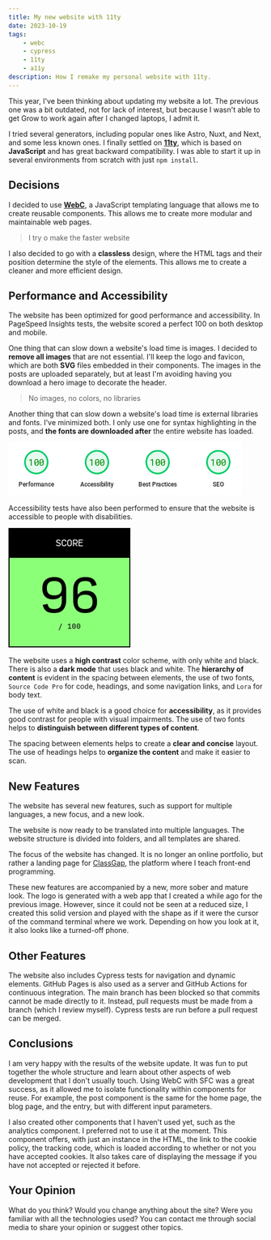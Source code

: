 ```yaml
---
title: My new website with 11ty
date: 2023-10-19
tags:
    - webc
    - cypress
    - 11ty
    - a11y
description: How I remake my personal website with 11ty.
---
```


This year, I've been thinking about updating my website a lot. The previous one was a bit outdated, not for lack of interest, but because I wasn't able to get Grow to work again after I changed laptops, I admit it.

I tried several generators, including popular ones like Astro, Nuxt, and Next, and some less known ones. I finally settled on **[11ty](//11ty.dev)**, which is based on **JavaScript** and has great backward compatibility. I was able to start it up in several environments from scratch with just `npm install`.

## Decisions

I decided to use **[WebC](//www.11ty.dev/docs/languages/webc/)**, a JavaScript templating language that allows me to create reusable components. This allows me to create more modular and maintainable web pages.

> I try o make the faster website

I also decided to go with a **classless** design, where the HTML tags and their position determine the style of the elements. This allows me to create a cleaner and more efficient design.

## Performance and Accessibility

The website has been optimized for good performance and accessibility. In PageSpeed Insights tests, the website scored a perfect 100 on both desktop and mobile.

One thing that can slow down a website's load time is images. I decided to **remove all images** that are not essential. I'll keep the logo and favicon, which are both **SVG** files embedded in their components. The images in the posts are uploaded separately, but at least I'm avoiding having you download a hero image to decorate the header.

> No images, no colors, no libraries

Another thing that can slow down a website's load time is external libraries and fonts. I've minimized both. I only use one for syntax highlighting in the posts, and **the fonts are downloaded after** the entire website has loaded.

![Resultados de PageSpeed Insights](./PageSpeedInsights.png)

Accessibility tests have also been performed to ensure that the website is accessible to people with disabilities.

![Resultados de Accesibility Test](./AccesibilityTest.png)

The website uses a **high contrast** color scheme, with only white and black. There is also a **dark mode** that uses black and white. The **hierarchy of content** is evident in the spacing between elements, the use of two fonts, `Source Code Pro` for code, headings, and some navigation links, and `Lora` for body text.

The use of white and black is a good choice for **accessibility**, as it provides good contrast for people with visual impairments. The use of two fonts helps to **distinguish between different types of content**.

The spacing between elements helps to create a **clear and concise** layout. The use of headings helps to **organize the content** and make it easier to scan.

## New Features

The website has several new features, such as support for multiple languages, a new focus, and a new look.

The website is now ready to be translated into multiple languages. The website structure is divided into folders, and all templates are shared.

The focus of the website has changed. It is no longer an online portfolio, but rather a landing page for [ClassGap](//www.classgap.com/me/tomas-cornelles), the platform where I teach front-end programming.

These new features are accompanied by a new, more sober and mature look. The logo is generated with a web app that I created a while ago for the previous image. However, since it could not be seen at a reduced size, I created this solid version and played with the shape as if it were the cursor of the command terminal where we work. Depending on how you look at it, it also looks like a turned-off phone.

## Other Features

The website also includes Cypress tests for navigation and dynamic elements. GitHub Pages is also used as a server and GitHub Actions for continuous integration. The main branch has been blocked so that commits cannot be made directly to it. Instead, pull requests must be made from a branch (which I review myself). Cypress tests are run before a pull request can be merged.

## Conclusions

I am very happy with the results of the website update. It was fun to put together the whole structure and learn about other aspects of web development that I don't usually touch. Using WebC with SFC was a great success, as it allowed me to isolate functionality within components for reuse. For example, the post component is the same for the home page, the blog page, and the entry, but with different input parameters.

I also created other components that I haven't used yet, such as the analytics component. I preferred not to use it at the moment. This component offers, with just an instance in the HTML, the link to the cookie policy, the tracking code, which is loaded according to whether or not you have accepted cookies. It also takes care of displaying the message if you have not accepted or rejected it before.

## Your Opinion

What do you think? Would you change anything about the site? Were you familiar with all the technologies used? You can contact me through social media to share your opinion or suggest other topics.

